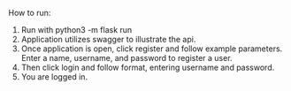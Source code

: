 How to run:

1. Run with python3 -m flask run
2. Application utilizes swagger to illustrate the api. 
3. Once application is open, click register and follow example parameters.
Enter a name, username, and password to register a user. 
4. Then click login and follow format, entering username and password. 
5. You are logged in. 
